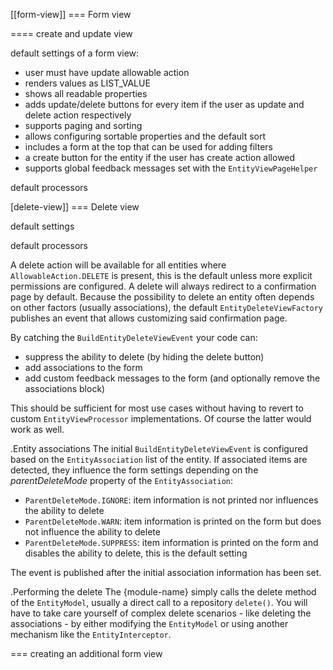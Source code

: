 [[form-view]]
=== Form view

==== create and update view

default settings of a form view:

- user must have update allowable action
- renders values as LIST_VALUE
- shows all readable properties
- adds update/delete buttons for every item if the user as update and delete action respectively
- supports paging and sorting
- allows configuring sortable properties and the default sort
- includes a form at the top that can be used for adding filters
- a create button for the entity if the user has create action allowed
- supports global feedback messages set with the `EntityViewPageHelper`

default processors


[delete-view]]
=== Delete view

default settings

default processors

A delete action will be available for all entities where `AllowableAction.DELETE` is present, this is the default unless more explicit permissions are configured.
A delete will always redirect to a confirmation page by default.
Because the possibility to delete an entity often depends on other factors (usually associations), the default `EntityDeleteViewFactory` publishes an event that allows customizing said confirmation page.

By catching the `BuildEntityDeleteViewEvent` your code can:

* suppress the ability to delete (by hiding the delete button)
* add associations to the form
* add custom feedback messages to the form (and optionally remove the associations block)

This should be sufficient for most use cases without having to revert to custom `EntityViewProcessor` implementations.
Of course the latter would work as well.

.Entity associations
The initial `BuildEntityDeleteViewEvent` is configured based on the `EntityAssociation` list of the entity.
If associated items are detected, they influence the form settings depending on the *parentDeleteMode* property of the `EntityAssociation`:

* `ParentDeleteMode.IGNORE`: item information is not printed nor influences the ability to delete
* `ParentDeleteMode.WARN`: item information is printed on the form but does not influence the ability to delete
* `ParentDeleteMode.SUPPRESS`: item information is printed on the form and disables the ability to delete, this is the default setting

The event is published after the initial association information has been set.

.Performing the delete
The {module-name} simply calls the delete method of the `EntityModel`, usually a direct call to a repository `delete()`.
You will have to take care yourself of complex delete scenarios - like deleting the associations - by either modifying the `EntityModel` or using another mechanism like the `EntityInterceptor`.

=== creating an additional form view